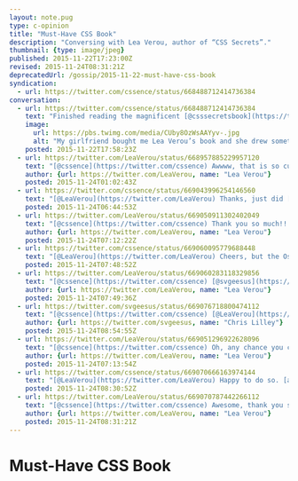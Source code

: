 ```yaml
---
layout: note.pug
type: c-opinion
title: "Must-Have CSS Book"
description: "Conversing with Lea Verou, author of “CSS Secrets”."
thumbnail: {type: image/jpeg}
published: 2015-11-22T17:23:00Z
revised: 2015-11-24T08:31:21Z
deprecatedUrl: /gossip/2015-11-22-must-have-css-book
syndication:
  - url: https://twitter.com/cssence/status/668488712414736384
conversation:
  - url: https://twitter.com/cssence/status/668488712414736384
    text: "Finished reading the magnificent [@csssecretsbook](https://twitter.com/csssecretsbook) - a gift from my girlfriend ♥ who added an inscription"
    image:
      url: https://pbs.twimg.com/media/CUby8OzWsAAYyv-.jpg
      alt: "My girlfriend bought me Lea Verou’s book and she drew something on the first page, were only the two of us know what is means."
    posted: 2015-11-22T17:58:23Z
  - url: https://twitter.com/LeaVerou/status/668957885229957120
    text: "[@cssence](https://twitter.com/cssence) Awwww, that is so cute!! Your <abbr title=\"girlfriend\">gf</abbr> has good taste 🙂<br>Now that you finished, please consider leaving an Amazon review?"
    author: {url: https://twitter.com/LeaVerou, name: "Lea Verou"}
    posted: 2015-11-24T01:02:43Z
  - url: https://twitter.com/cssence/status/669043996254146560
    text: "[@LeaVerou](https://twitter.com/LeaVerou) Thanks, just did [amazon.de/review/RT6YUVLJZHRU6](https://www.amazon.de/review/RT6YUVLJZHRU6) And thank you for writing it, I hope you go all Hollywood, as in: Sequel! 😉"
    posted: 2015-11-24T06:44:53Z
  - url: https://twitter.com/LeaVerou/status/669050911302402049
    text: "[@cssence](https://twitter.com/cssence) Thank you so much!!!<br><abbr title=\"By the way\">Btw</abbr>, love your username! Very clever."
    author: {url: https://twitter.com/LeaVerou, name: "Lea Verou"}
    posted: 2015-11-24T07:12:22Z
  - url: https://twitter.com/cssence/status/669060095779688448
    text: "[@LeaVerou](https://twitter.com/LeaVerou) Cheers, but the Oscar for most clever username goes to [@svgeesus](https://twitter.com/svgeesus)"
    posted: 2015-11-24T07:48:52Z
  - url: https://twitter.com/LeaVerou/status/669060283118329856
    text: "[@cssence](https://twitter.com/cssence) [@svgeesus](https://twitter.com/svgeesus) Yup, totally agreed! 😄"
    author: {url: https://twitter.com/LeaVerou, name: "Lea Verou"}
    posted: 2015-11-24T07:49:36Z
  - url: https://twitter.com/svgeesus/status/669076718800474112
    text: "[@cssence](https://twitter.com/cssence) [@LeaVerou](https://twitter.com/LeaVerou) Why thank you, but yours is super cool too!"
    author: {url: https://twitter.com/svgeesus, name: "Chris Lilley"}
    posted: 2015-11-24T08:54:55Z
  - url: https://twitter.com/LeaVerou/status/669051296922628096
    text: "[@cssence](https://twitter.com/cssence) Oh, any chance you could also post your awesome review to [amazon.com](https://amazon.com/) as well? Thanks again!!"
    author: {url: https://twitter.com/LeaVerou, name: "Lea Verou"}
    posted: 2015-11-24T07:13:54Z
  - url: https://twitter.com/cssence/status/669070666163974144
    text: "[@LeaVerou](https://twitter.com/LeaVerou) Happy to do so. [amazon.com/review/R8LJ5RKX2HJ6P](https://www.amazon.com/review/R8LJ5RKX2HJ6P)"
    posted: 2015-11-24T08:30:52Z
  - url: https://twitter.com/LeaVerou/status/669070787442266112
    text: "[@cssence](https://twitter.com/cssence) Awesome, thank you so much!!"
    author: {url: https://twitter.com/LeaVerou, name: "Lea Verou"}
    posted: 2015-11-24T08:31:21Z
---
```


# Must-Have CSS Book
